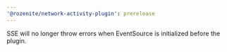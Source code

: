 ```yaml
---
'@rozenite/network-activity-plugin': prerelease
---
```


SSE will no longer throw errors when EventSource is initialized before the plugin.

